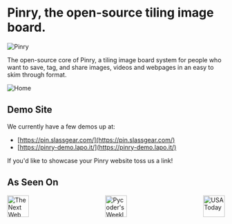# Pinry, the open-source tiling image board.

![Pinry](imgs/logo-dark.png)

The open-source core of Pinry, a tiling image board system for people who want
to save, tag, and share images, videos and webpages in an easy to skim through
format.

![Home](imgs/screenshot.png)

## Demo Site

We currently have a few demos up at:

- [https://pin.slassgear.com/](https://pin.slassgear.com/)
- [https://pinry-demo.lapo.it/](https://pinry-demo.lapo.it/)

If you'd like to showcase your Pinry website toss us a link!

## As Seen On

<p style="display: flex; justify-content: space-between;">
    <a href="http://thenextweb.com/apps/2012/04/27/pinry-is-a-self-hosted-version-of-pinterest-that-gives-you-full-control-of-your-pins/"
       target="_blank">
        <img src="imgs/tnw.png" alt="The Next Web" height="50" />
    </a>
    <a href="http://us4.campaign-archive1.com/?u=9735795484d2e4c204da82a29&id=4f9b37c501"
       target="_blank">
        <img src="imgs/pycoder.jpg" alt="Pycoder's Weekly" height="50" />
    </a>
    <a href="http://usatoday30.usatoday.com/tech/products/story/2012-04-27/pinterest-pinry-private-pinning/54584308/1"
       target="_blank">
        <img src="imgs/usa-today.png" alt="USA Today" height="50" />
    </a>
</p>
